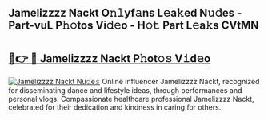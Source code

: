 ## Jamelizzzz Nackt O𝚗𝚕yf𝚊ns L𝚎a𝚔ed N𝚞𝚍es - Part-vuL P𝚑𝚘tos Vi𝚍𝚎o - H𝚘𝚝 Part L𝚎a𝚔s CVtMN

# <h2><a href="http://kf7qsp8.oniu.top/?m=Jamelizzzz+Nackt">🔗👉 🔴 Jamelizzzz Nackt P𝚑ot𝚘𝚜 V𝚒d𝚎o</a></h2>

[![Jamelizzzz Nackt Nu𝚍e𝚜](https://i.imgur.com/0qMVB7G.gif)](http://kf7qsp8.oniu.top/?m=Jamelizzzz+Nackt)
Online influencer Jamelizzzz Nackt, recognized for disseminating dance and lifestyle ideas, through performances and personal vlogs. Compassionate healthcare professional Jamelizzzz Nackt, celebrated for their dedication and kindness in caring for others.  
